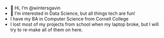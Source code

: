 - 👋 Hi, I’m @wintersgavin
- 👀 I’m interested in Data Science, but all things tech are fun!
- I have my BA in Computer Science from Cornell College
- I lost most of my projects from school when my laptop broke, but I will try to re-make all of them on here. 
